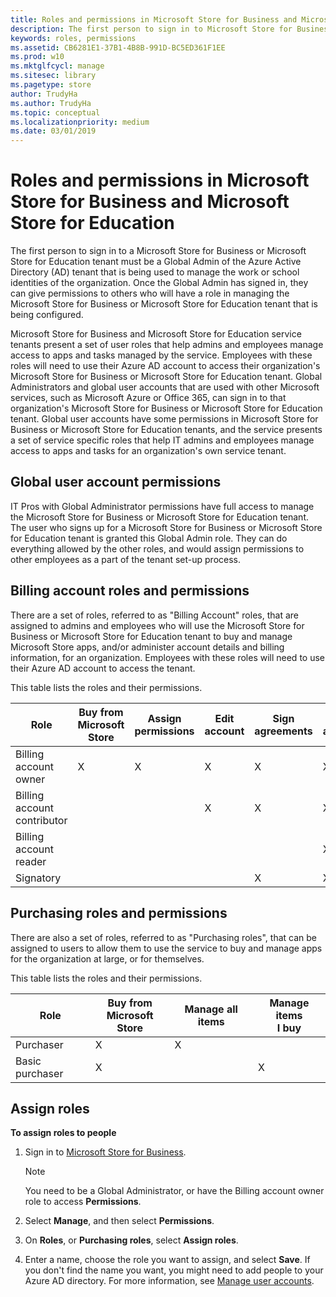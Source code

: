 ```yaml
---
title: Roles and permissions in Microsoft Store for Business and Microsoft Store for Education (Windows 10)
description: The first person to sign in to Microsoft Store for Business or Microsoft Store for Education must be a Global Admin of the Azure Active Directory (AD) tenant. Once the Global Admin has signed in, they can give permissions to others employees.
keywords: roles, permissions
ms.assetid: CB6281E1-37B1-4B8B-991D-BC5ED361F1EE
ms.prod: w10
ms.mktglfcycl: manage
ms.sitesec: library
ms.pagetype: store
author: TrudyHa
ms.author: TrudyHa
ms.topic: conceptual
ms.localizationpriority: medium
ms.date: 03/01/2019
---
```


# Roles and permissions in Microsoft Store for Business and Microsoft Store for Education
The first person to sign in to a Microsoft Store for Business or Microsoft Store for Education tenant must be a Global Admin of the Azure Active Directory (AD) tenant that is being used to manage the work or school identities of the organization. Once the Global Admin has signed in, they can give permissions to others who will have a role in managing the Microsoft Store for Business or Microsoft Store for Education tenant that is being configured.

Microsoft Store for Business and Microsoft Store for Education service tenants present a set of user roles that help admins and employees manage access to apps and tasks managed by the service. Employees with these roles will need to use their Azure AD account to access their organization's Microsoft Store for Business or Microsoft Store for Education tenant. Global Administrators and global user accounts that are used with other Microsoft services, such as Microsoft Azure or Office 365, can sign in to that organization's Microsoft Store for Business or Microsoft Store for Education tenant. Global user accounts have some permissions in Microsoft Store for Business or Microsoft Store for Education tenants, and the service presents a set of service specific roles that help IT admins and employees manage access to apps and tasks for an organization's own service tenant.


## Global user account permissions

IT Pros with Global Administrator permissions have full access to manage the Microsoft Store for Business or Microsoft Store for Education tenant. The user who signs up for a Microsoft Store for Business or Microsoft Store for Education tenant is granted this Global Admin role. They can do everything allowed by the other roles, and would assign permissions to other employees as a part of the tenant set-up process.


## Billing account roles and permissions

There are a set of roles, referred to as "Billing Account" roles, that are assigned to admins and employees who will use the Microsoft Store for Business or Microsoft Store for Education tenant to buy and manage Microsoft Store apps, and/or administer account details and billing information, for an organization. Employees with these roles will need to use their Azure AD account to access the tenant.

This table lists the roles and their permissions.

|      Role               |  Buy from<br /> Microsoft Store | Assign<br />permissions | Edit<br /> account | Sign<br /> agreements | View<br />account |
| ------------------------| ------ | --------  | ------ | -------| -------- |
| Billing account owner   | X      |   X       | X      | X      | X        |
| Billing account contributor |       |          | X      | X      | X    |
| Billing account reader  |       |          |       |       | X        |
| Signatory              |       |         |      | X      | X        |

<!---
These permissions allow people to:
-   **Edit account**:
    -   Account information (view only)
    -   LOB publishers
    -   Management tools
    -   Offline licensing
    -   Permissions
    -   Private store
-   **Acquire apps** - Acquire apps from Microsoft Store and add them to your inventory.
-   **Distribute apps** - Distribute apps that are in your inventory. 
    - Admins can assign apps to people, add apps to the private store, or use a management tool.
    - Purchasers can assign apps to people.
    --> 
    
## Purchasing roles and permissions
There are also a set of roles, referred to as "Purchasing roles", that can be assigned to users to allow them to use the service to buy and manage apps for the organization at large, or for themselves. 

This table lists the roles and their permissions.

|      Role   |  Buy from<br /> Microsoft Store | Manage all items | Manage items<br /> I buy |
| ------------| ------ | --------  | ------ |
| Purchaser   | X      |   X       |      |
| Basic purchaser |  X     |          | X      |


## Assign roles
**To assign roles to people**

1.  Sign in to [Microsoft Store for Business](https://businessstore.microsoft.com).

    >[!Note]
    >You need to be a Global Administrator, or have the Billing account owner role to access **Permissions**. 
    
2.  Select **Manage**, and then select **Permissions**.
3.  On **Roles**, or **Purchasing roles**, select **Assign roles**. 
4.  Enter a name, choose the role you want to assign, and select **Save**.
    If you don't find the name you want, you might need to add people to your Azure AD directory. For more information, see [Manage user accounts](manage-users-and-groups-microsoft-store-for-business.md).
